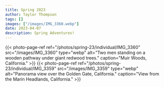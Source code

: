 ```yaml
---
title: Spring 2023
author: Taylor Thompson
tags: []
images: ["/images/IMG_3360.webp"]
date: 2023-04-07
description: Spring Adventures!
---
```


{{< photo-page-ref ref="/photos/spring-23/individual/IMG_3360" src="/images/IMG_3360" type="webp" alt="Two men standing on a wooden pathway under giant redwood trees." caption="Muir Woods, California." >}}
{{< photo-page-ref ref="/photos/spring-23/individual/IMG_3359" src="/images/IMG_3359" type="webp" alt="Panorama view over the Golden Gate, California." caption="View from the Marin Headlands, California." >}}
